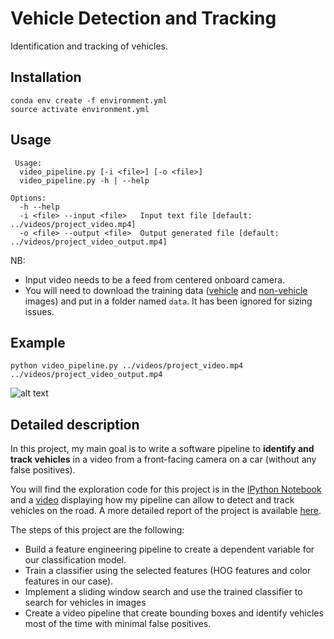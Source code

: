 # Vehicle Detection and Tracking

Identification and tracking of vehicles.

## Installation

```
conda env create -f environment.yml
source activate environment.yml
```

## Usage

```
 Usage:
  video_pipeline.py [-i <file>] [-o <file>]
  video_pipeline.py -h | --help

Options:
  -h --help
  -i <file> --input <file>   Input text file [default: ../videos/project_video.mp4]
  -o <file> --output <file>  Output generated file [default: ../videos/project_video_output.mp4]
```


NB:
* Input video needs to be a feed from centered onboard camera.
* You will need to download the training data ([vehicle](https://s3.amazonaws.com/udacity-sdc/Vehicle_Tracking/vehicles.zip) and [non-vehicle](https://s3.amazonaws.com/udacity-sdc/Vehicle_Tracking/non-vehicles.zip) images) and put in a folder named `data`. It has been ignored for sizing issues.

## Example

```python video_pipeline.py ../videos/project_video.mp4 ../videos/project_video_output.mp4```

![alt text][compare_start_end]

## Detailed description

[//]: # (Image References)

[compare_start_end]: ./output_images/compare_start_end.png "compare_start_end"

In this project, my main goal is to write a software pipeline to **identify and track vehicles** in a video from a front-facing camera on a car (without any false positives).

You will find the exploration code for this project is in the [IPython Notebook](https://github.com/itismouad/vehicle_detection/blob/master/notebooks/Vehicle%20Detection%20and%20Tracking.ipynb) and a [video](https://github.com/itismouad/vehicle_detection/blob/master/videos/project_video_output.mp4) displaying how my pipeline can allow to detect and track vehicles on the road. A more detailed report of the project is available [here]().

The steps of this project are the following:

* Build a feature engineering pipeline to create a dependent variable for our classification model.
* Train a classifier using the selected features (HOG features and color features in our case).
* Implement a sliding window search and use the trained classifier to search for vehicles in images
* Create a video pipeline that create bounding boxes and identify vehicles most of the time with minimal false positives.
